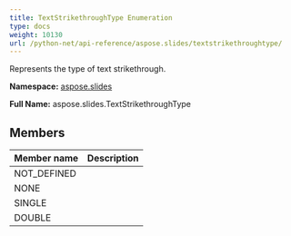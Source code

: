 ```yaml
---
title: TextStrikethroughType Enumeration
type: docs
weight: 10130
url: /python-net/api-reference/aspose.slides/textstrikethroughtype/
---
```


Represents the type of text strikethrough.

**Namespace:** [aspose.slides](/slides/python-net/api-reference/aspose.slides/)

**Full Name:** aspose.slides.TextStrikethroughType



## **Members**
|**Member name**|**Description**|
| :- | :- |
|NOT_DEFINED||
|NONE||
|SINGLE||
|DOUBLE||
